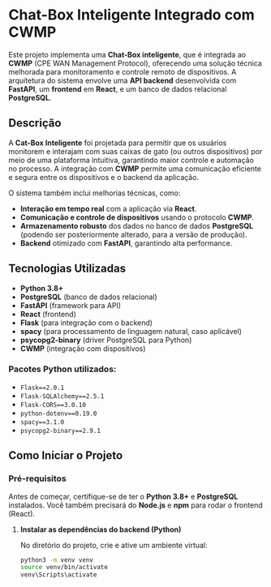 # Chat-Box Inteligente Integrado com CWMP

Este projeto implementa uma **Chat-Box inteligente**, que é integrada ao **CWMP** (CPE WAN Management Protocol), oferecendo uma solução técnica melhorada para monitoramento e controle remoto de dispositivos. A arquitetura do sistema envolve uma **API backend** desenvolvida com **FastAPI**, um **frontend** em **React**, e um banco de dados relacional **PostgreSQL**.

## Descrição

A **Cat-Box Inteligente** foi projetada para permitir que os usuários monitorem e interajam com suas caixas de gato (ou outros dispositivos) por meio de uma plataforma intuitiva, garantindo maior controle e automação no processo. A integração com **CWMP** permite uma comunicação eficiente e segura entre os dispositivos e o backend da aplicação.

O sistema também inclui melhorias técnicas, como:
- **Interação em tempo real** com a aplicação via **React**.
- **Comunicação e controle de dispositivos** usando o protocolo **CWMP**.
- **Armazenamento robusto** dos dados no banco de dados **PostgreSQL** (podendo ser posteriormente alterado, para a versão de produção).
- **Backend** otimizado com **FastAPI**, garantindo alta performance.

## Tecnologias Utilizadas

- **Python 3.8+**
- **PostgreSQL** (banco de dados relacional)
- **FastAPI** (framework para API)
- **React** (frontend)
- **Flask** (para integração com o backend)
- **spacy** (para processamento de linguagem natural, caso aplicável)
- **psycopg2-binary** (driver PostgreSQL para Python)
- **CWMP** (integração com dispositivos)

### Pacotes Python utilizados:

- `Flask==2.0.1`
- `Flask-SQLAlchemy==2.5.1`
- `Flask-CORS==3.0.10`
- `python-dotenv==0.19.0`
- `spacy==3.1.0`
- `psycopg2-binary==2.9.1`

## Como Iniciar o Projeto

### Pré-requisitos

Antes de começar, certifique-se de ter o **Python 3.8+** e **PostgreSQL** instalados. Você também precisará do **Node.js** e **npm** para rodar o frontend (React).

1. **Instalar as dependências do backend (Python)**

   No diretório do projeto, crie e ative um ambiente virtual:

   ```bash
   python3 -m venv venv
   source venv/bin/activate  
   venv\Scripts\activate     
